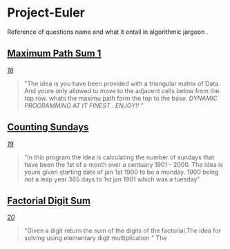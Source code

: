 # Project-Euler
Reference of questions name and what it entail in algorithmic jargoon .

 ## [Maximum Path Sum 1](https://github.com/Mike4847/Project-Euler/tree/main/maximum%20Sum%20I)
[_18_ ](https://projecteuler.net/problem=18)
> "The idea is you have been provided with a triangular matrix of Data.
  And youre only allowed to move to the adjacent cells below from the top row.
  whats the  maximu path form the top to the base.
  _*DYNAMIC PROGRAMMING AT IT FINEST..
  ENJOY!!*_ "

 ## [Counting Sundays](https://github.com/Mike4847/Project-Euler/tree/main/CountSundays)
[_19_](https://projecteuler.net/problem=19)
> "In this program the idea is calculating the number of sundays that have been the 1st of a month 
  over a centuary 1901 - 2000. The idea is youre given starting date of jan 1st 1900 to be a monday.
  1900 being not a leap year 365 days to 1st jan 1901 which was a tuesday"

 ## [Factorial Digit Sum](https://github.com/Mike4847/Project-Euler/tree/main/FactorialSum)
 [_20_](https://projecteuler.net/problem=20)
 > "Given a digit return the sum of the digits of the factorial.The idea for solving using elementary digit multiplication "
 The 